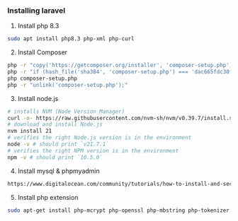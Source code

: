 ### Installing laravel

1. Install php 8.3
```bash
sudo apt install php8.3 php-xml php-curl
```

2. Install Composer
```bash
php -r "copy('https://getcomposer.org/installer', 'composer-setup.php');"
php -r "if (hash_file('sha384', 'composer-setup.php') === 'dac665fdc30fdd8ec78b38b9800061b4150413ff2e3b6f88543c636f7cd84f6db9189d43a81e5503cda447da73c7e5b6') { echo 'Installer verified'; } else { echo 'Installer corrupt'; unlink('composer-setup.php'); } echo PHP_EOL;"
php composer-setup.php
php -r "unlink('composer-setup.php');"
```

3. Install node.js
```bash
# installs NVM (Node Version Manager)
curl -o- https://raw.githubusercontent.com/nvm-sh/nvm/v0.39.7/install.sh | bash
# download and install Node.js
nvm install 21
# verifies the right Node.js version is in the environment
node -v # should print `v21.7.1`
# verifies the right NPM version is in the environment
npm -v # should print `10.5.0`
```

4. Install mysql & phpmyadmin
```bash
https://www.digitalocean.com/community/tutorials/how-to-install-and-secure-phpmyadmin-on-ubuntu-22-04
```

5. Install php extension
```bash
sudo apt-get install php-mcrypt php-openssl php-mbstring php-tokenizer php-zip php-xml
```


